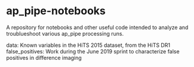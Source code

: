# ap_pipe-notebooks
A repository for notebooks and other useful code intended to  analyze 
and troublueshoot various ap_pipe processing runs.

data: Known variables in the HiTS 2015 dataset, from the HiTS DR1
false_positives: Work during the June 2019 sprint to characterize false positives in difference imaging

